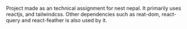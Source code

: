 Project made as an technical assignment for nest nepal. It primarily uses reactjs, and tailwindcss. Other dependencies such as reat-dom, react-query and react-feather is also used by it.
